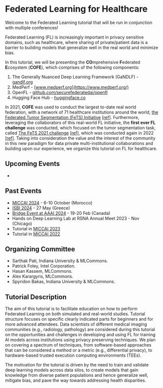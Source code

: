 # Federated Learning for Healthcare

Welcome to the Federated Learning tutorial that will be run in conjunction with multiple conferences!

Federated Learning (FL) is increasingly important in privacy sensitive domains, such as healthcare, where sharing of private/patient data is a barrier to building models that generalize well in the real world and minimize bias.

In this tutorial, we will be presenting the **CO**mprehensive **F**ederated **E**cosystem (**COFE**), which comprises of the following components:

1. The Generally Nuanced Deep Learning Framework (GaNDLF) - [gandlf.org](https://gandlf.org)
2. MedPerf - [www.medperf.org](https://www.medperf.org/)
3. OpenFL - [github.com/securefederatedai/openfl](https://github.com/securefederatedai/openfl/)
4. Hugging Face Hub - [huggingface.co](https://huggingface.co/)

In 2021, **COFE** was used to conduct the largest to-date real world federation, with a network of 71 healthcare institutions around the world, [the Federated Tumor Segmentation (FeTS) Initiative](http://www.fets.ai/) [[ref](https://doi.org/10.1038/s41467-022-33407-5)]. Furthermore, leveraging the collaborators of this real-world FL initiative, the **first ever FL challenge** was conducted, which focused on the tumor segmentation task, called [The FeTS 2021 challenge](https://miccai2021.fets.ai/) [[ref](https://doi.org/10.48550/arXiv.2105.05874)], which was conducted again in 2022 [[ref](https://synapse.org/fets)]. Taking into consideration the value and the interest of the community in this new paradigm for data private multi-institutional collaborations and building upon our experience, we organize this tutorial on FL for healthcare.

## Upcoming Events

- 

## Past Events

- [MICCAI 2024](https://conferences.miccai.org/2024/en/PROGRAM.html) - 6-10 October (Morocco)
- [ISBI 2024](https://biomedicalimaging.org/2024/tutorials-final/#:~:text=TUTORIAL%207%3A%20FEDERATED%20LEARNING%20IN%20HEALTHCARE) - 27 May (Greece)
- [Bridge Event at AAAI 2024](https://aaai.org/aaai-conference/aaai-24-bridge-list/#bp08) - 19-20 Feb (Canada)
- Hands on Deep Learning Lab at RSNA Annual Meet 2023 - Nov (Chicago)
- Tutorial in [MICCAI 2023](https://conferences.miccai.org/2023/en/)
- Tutorial in [MICCAI 2022](https://intel.github.io/fl-tutorial/)

## Organizing Committee 

- Sarthak Pati, Indiana University & MLCommons.
- Patrick Foley, Intel Corporation.
- Hasan Kassem, MLCommons.
- Alex Karargyris, MLCommons.
- Spyridon Bakas, Indiana University & MLCommons.

## Tutorial Description

The aim of this tutorial is to facilitate education on how to perform Federated Learning on both simulated and real-world studies. Tutorial structure focuses on specific clearly indicated parts for beginners and for more advanced attendees. Data scientists of different medical imaging communities (e.g., radiology, pathology) are considered during this tutorial on the opportunities and challenges in developing and using FL for training Al models across institutions using privacy preserving techniques. We plan on covering a spectrum of techniques, from software-based approaches that can be considered a method or a metric (e.g., differential privacy), to hardware-based trusted execution computing environments (TEEs).

The motivation for the tutorial is driven by the need to train and validate deep learning models across data silos, to create models that gain knowledge from diverse patient populations and hence generalize well, mitigate bias, and pave the way towards addressing health disparities.
